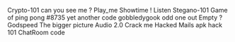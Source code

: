 Crypto-101
can you see me ?
Play_me
Showtime ! 
Listen
Stegano-101
Game of ping pong
#8735
yet another code
gobbledygook
odd one out
Empty ?
Godspeed
The bigger picture
Audio 2.0
Crack me
Hacked Mails
apk hack 101
ChatRoom code